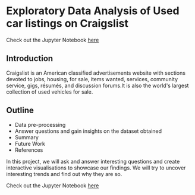 # Exploratory Data Analysis of Used car listings on Craigslist


Check out the Jupyter Notebook [here](https://jovian.ai/udaysidhu1/used-cars-eda-organised-final)

## Introduction

Craigslist is an American classified advertisements website with sections devoted to jobs, housing, for sale, items wanted, services, community service, gigs, résumés, and discussion forums.It is also the world's largest collection of used vehicles for sale.

## Outline

- Data pre-processing
- Answer questions and gain insights on the dataset obtained
- Summary 
- Future Work 
- References 

In this project, we will ask and answer interesting questions and create interactive visualisations to showcase our findings. We will try to uncover interesting trends and find out why they are so.

Check out the Jupyter Notebook [here](https://jovian.ai/udaysidhu1/used-cars-eda-organised-final)


